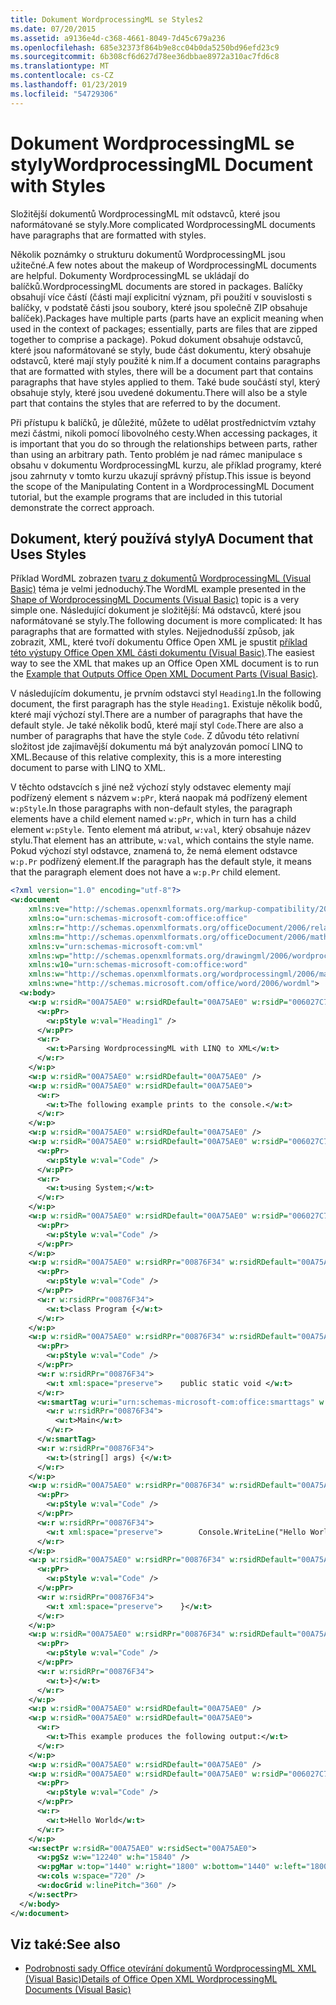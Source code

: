 ```yaml
---
title: Dokument WordprocessingML se Styles2
ms.date: 07/20/2015
ms.assetid: a9136e4d-c368-4661-8049-7d45c679a236
ms.openlocfilehash: 685e32373f864b9e8cc04b0da5250bd96efd23c9
ms.sourcegitcommit: 6b308cf6d627d78ee36dbbae8972a310ac7fd6c8
ms.translationtype: MT
ms.contentlocale: cs-CZ
ms.lasthandoff: 01/23/2019
ms.locfileid: "54729306"
---
```

# <a name="wordprocessingml-document-with-styles"></a><span data-ttu-id="d79fe-102">Dokument WordprocessingML se styly</span><span class="sxs-lookup"><span data-stu-id="d79fe-102">WordprocessingML Document with Styles</span></span>
<span data-ttu-id="d79fe-103">Složitější dokumentů WordprocessingML mít odstavců, které jsou naformátované se styly.</span><span class="sxs-lookup"><span data-stu-id="d79fe-103">More complicated WordprocessingML documents have paragraphs that are formatted with styles.</span></span>  
  
 <span data-ttu-id="d79fe-104">Několik poznámky o strukturu dokumentů WordprocessingML jsou užitečné.</span><span class="sxs-lookup"><span data-stu-id="d79fe-104">A few notes about the makeup of WordprocessingML documents are helpful.</span></span> <span data-ttu-id="d79fe-105">Dokumenty WordprocessingML se ukládají do balíčků.</span><span class="sxs-lookup"><span data-stu-id="d79fe-105">WordprocessingML documents are stored in packages.</span></span> <span data-ttu-id="d79fe-106">Balíčky obsahují více částí (části mají explicitní význam, při použití v souvislosti s balíčky, v podstatě části jsou soubory, které jsou společně ZIP obsahuje balíček).</span><span class="sxs-lookup"><span data-stu-id="d79fe-106">Packages have multiple parts (parts have an explicit meaning when used in the context of packages; essentially, parts are files that are zipped together to comprise a package).</span></span> <span data-ttu-id="d79fe-107">Pokud dokument obsahuje odstavců, které jsou naformátované se styly, bude část dokumentu, který obsahuje odstavců, které mají styly použité k nim.</span><span class="sxs-lookup"><span data-stu-id="d79fe-107">If a document contains paragraphs that are formatted with styles, there will be a document part that contains paragraphs that have styles applied to them.</span></span> <span data-ttu-id="d79fe-108">Také bude součástí styl, který obsahuje styly, které jsou uvedené dokumentu.</span><span class="sxs-lookup"><span data-stu-id="d79fe-108">There will also be a style part that contains the styles that are referred to by the document.</span></span>  
  
 <span data-ttu-id="d79fe-109">Při přístupu k balíčků, je důležité, můžete to udělat prostřednictvím vztahy mezi částmi, nikoli pomocí libovolného cesty.</span><span class="sxs-lookup"><span data-stu-id="d79fe-109">When accessing packages, it is important that you do so through the relationships between parts, rather than using an arbitrary path.</span></span> <span data-ttu-id="d79fe-110">Tento problém je nad rámec manipulace s obsahu v dokumentu WordprocessingML kurzu, ale příklad programy, které jsou zahrnuty v tomto kurzu ukazují správný přístup.</span><span class="sxs-lookup"><span data-stu-id="d79fe-110">This issue is beyond the scope of the Manipulating Content in a WordprocessingML Document tutorial, but the example programs that are included in this tutorial demonstrate the correct approach.</span></span>  
  
## <a name="a-document-that-uses-styles"></a><span data-ttu-id="d79fe-111">Dokument, který používá styly</span><span class="sxs-lookup"><span data-stu-id="d79fe-111">A Document that Uses Styles</span></span>  
 <span data-ttu-id="d79fe-112">Příklad WordML zobrazen [tvaru z dokumentů WordprocessingML (Visual Basic)](../../../../visual-basic/programming-guide/concepts/linq/shape-of-wordprocessingml-documents.md) téma je velmi jednoduchý.</span><span class="sxs-lookup"><span data-stu-id="d79fe-112">The WordML example presented in the [Shape of WordprocessingML Documents (Visual Basic)](../../../../visual-basic/programming-guide/concepts/linq/shape-of-wordprocessingml-documents.md) topic is a very simple one.</span></span> <span data-ttu-id="d79fe-113">Následující dokument je složitější: Má odstavců, které jsou naformátované se styly.</span><span class="sxs-lookup"><span data-stu-id="d79fe-113">The following document is more complicated: It has paragraphs that are formatted with styles.</span></span> <span data-ttu-id="d79fe-114">Nejjednodušší způsob, jak zobrazit, XML, které tvoří dokumentu Office Open XML je spustit [příklad této výstupy Office Open XML části dokumentu (Visual Basic)](../../../../visual-basic/programming-guide/concepts/linq/example-that-outputs-office-open-xml-document-parts.md).</span><span class="sxs-lookup"><span data-stu-id="d79fe-114">The easiest way to see the XML that makes up an Office Open XML document is to run the [Example that Outputs Office Open XML Document Parts (Visual Basic)](../../../../visual-basic/programming-guide/concepts/linq/example-that-outputs-office-open-xml-document-parts.md).</span></span>  
  
 <span data-ttu-id="d79fe-115">V následujícím dokumentu, je prvním odstavci styl `Heading1`.</span><span class="sxs-lookup"><span data-stu-id="d79fe-115">In the following document, the first paragraph has the style `Heading1`.</span></span> <span data-ttu-id="d79fe-116">Existuje několik bodů, které mají výchozí styl.</span><span class="sxs-lookup"><span data-stu-id="d79fe-116">There are a number of paragraphs that have the default style.</span></span> <span data-ttu-id="d79fe-117">Je také několik bodů, které mají styl `Code`.</span><span class="sxs-lookup"><span data-stu-id="d79fe-117">There are also a number of paragraphs that have the style `Code`.</span></span> <span data-ttu-id="d79fe-118">Z důvodu této relativní složitost jde zajímavější dokumentu má být analyzován pomocí LINQ to XML.</span><span class="sxs-lookup"><span data-stu-id="d79fe-118">Because of this relative complexity, this is a more interesting document to parse with LINQ to XML.</span></span>  
  
 <span data-ttu-id="d79fe-119">V těchto odstavcích s jiné než výchozí styly odstavec elementy mají podřízený element s názvem `w:pPr`, která naopak má podřízený element `w:pStyle`.</span><span class="sxs-lookup"><span data-stu-id="d79fe-119">In those paragraphs with non-default styles, the paragraph elements have a child element named `w:pPr`, which in turn has a child element `w:pStyle`.</span></span> <span data-ttu-id="d79fe-120">Tento element má atribut, `w:val`, který obsahuje název stylu.</span><span class="sxs-lookup"><span data-stu-id="d79fe-120">That element has an attribute, `w:val`, which contains the style name.</span></span> <span data-ttu-id="d79fe-121">Pokud výchozí styl odstavce, znamená to, že nemá element odstavce `w:p.Pr` podřízený element.</span><span class="sxs-lookup"><span data-stu-id="d79fe-121">If the paragraph has the default style, it means that the paragraph element does not have a `w:p.Pr` child element.</span></span>  
  
```xml  
<?xml version="1.0" encoding="utf-8"?>  
<w:document  
    xmlns:ve="http://schemas.openxmlformats.org/markup-compatibility/2006"  
    xmlns:o="urn:schemas-microsoft-com:office:office"  
    xmlns:r="http://schemas.openxmlformats.org/officeDocument/2006/relationships"  
    xmlns:m="http://schemas.openxmlformats.org/officeDocument/2006/math"  
    xmlns:v="urn:schemas-microsoft-com:vml"  
    xmlns:wp="http://schemas.openxmlformats.org/drawingml/2006/wordprocessingDrawing"  
    xmlns:w10="urn:schemas-microsoft-com:office:word"  
    xmlns:w="http://schemas.openxmlformats.org/wordprocessingml/2006/main"  
    xmlns:wne="http://schemas.microsoft.com/office/word/2006/wordml">  
  <w:body>  
    <w:p w:rsidR="00A75AE0" w:rsidRDefault="00A75AE0" w:rsidP="006027C7">  
      <w:pPr>  
        <w:pStyle w:val="Heading1" />  
      </w:pPr>  
      <w:r>  
        <w:t>Parsing WordprocessingML with LINQ to XML</w:t>  
      </w:r>  
    </w:p>  
    <w:p w:rsidR="00A75AE0" w:rsidRDefault="00A75AE0" />  
    <w:p w:rsidR="00A75AE0" w:rsidRDefault="00A75AE0">  
      <w:r>  
        <w:t>The following example prints to the console.</w:t>  
      </w:r>  
    </w:p>  
    <w:p w:rsidR="00A75AE0" w:rsidRDefault="00A75AE0" />  
    <w:p w:rsidR="00A75AE0" w:rsidRDefault="00A75AE0" w:rsidP="006027C7">  
      <w:pPr>  
        <w:pStyle w:val="Code" />  
      </w:pPr>  
      <w:r>  
        <w:t>using System;</w:t>  
      </w:r>  
    </w:p>  
    <w:p w:rsidR="00A75AE0" w:rsidRDefault="00A75AE0" w:rsidP="006027C7">  
      <w:pPr>  
        <w:pStyle w:val="Code" />  
      </w:pPr>  
    </w:p>  
    <w:p w:rsidR="00A75AE0" w:rsidRPr="00876F34" w:rsidRDefault="00A75AE0" w:rsidP="006027C7">  
      <w:pPr>  
        <w:pStyle w:val="Code" />  
      </w:pPr>  
      <w:r w:rsidRPr="00876F34">  
        <w:t>class Program {</w:t>  
      </w:r>  
    </w:p>  
    <w:p w:rsidR="00A75AE0" w:rsidRPr="00876F34" w:rsidRDefault="00A75AE0" w:rsidP="006027C7">  
      <w:pPr>  
        <w:pStyle w:val="Code" />  
      </w:pPr>  
      <w:r w:rsidRPr="00876F34">  
        <w:t xml:space="preserve">    public static void </w:t>  
      </w:r>  
      <w:smartTag w:uri="urn:schemas-microsoft-com:office:smarttags" w:element="place">  
        <w:r w:rsidRPr="00876F34">  
          <w:t>Main</w:t>  
        </w:r>  
      </w:smartTag>  
      <w:r w:rsidRPr="00876F34">  
        <w:t>(string[] args) {</w:t>  
      </w:r>  
    </w:p>  
    <w:p w:rsidR="00A75AE0" w:rsidRPr="00876F34" w:rsidRDefault="00A75AE0" w:rsidP="006027C7">  
      <w:pPr>  
        <w:pStyle w:val="Code" />  
      </w:pPr>  
      <w:r w:rsidRPr="00876F34">  
        <w:t xml:space="preserve">        Console.WriteLine("Hello World");</w:t>  
      </w:r>  
    </w:p>  
    <w:p w:rsidR="00A75AE0" w:rsidRPr="00876F34" w:rsidRDefault="00A75AE0" w:rsidP="006027C7">  
      <w:pPr>  
        <w:pStyle w:val="Code" />  
      </w:pPr>  
      <w:r w:rsidRPr="00876F34">  
        <w:t xml:space="preserve">    }</w:t>  
      </w:r>  
    </w:p>  
    <w:p w:rsidR="00A75AE0" w:rsidRPr="00876F34" w:rsidRDefault="00A75AE0" w:rsidP="006027C7">  
      <w:pPr>  
        <w:pStyle w:val="Code" />  
      </w:pPr>  
      <w:r w:rsidRPr="00876F34">  
        <w:t>}</w:t>  
      </w:r>  
    </w:p>  
    <w:p w:rsidR="00A75AE0" w:rsidRDefault="00A75AE0" />  
    <w:p w:rsidR="00A75AE0" w:rsidRDefault="00A75AE0">  
      <w:r>  
        <w:t>This example produces the following output:</w:t>  
      </w:r>  
    </w:p>  
    <w:p w:rsidR="00A75AE0" w:rsidRDefault="00A75AE0" />  
    <w:p w:rsidR="00A75AE0" w:rsidRDefault="00A75AE0" w:rsidP="006027C7">  
      <w:pPr>  
        <w:pStyle w:val="Code" />  
      </w:pPr>  
      <w:r>  
        <w:t>Hello World</w:t>  
      </w:r>  
    </w:p>  
    <w:sectPr w:rsidR="00A75AE0" w:rsidSect="00A75AE0">  
      <w:pgSz w:w="12240" w:h="15840" />  
      <w:pgMar w:top="1440" w:right="1800" w:bottom="1440" w:left="1800" w:header="720" w:footer="720" w:gutter="0" />  
      <w:cols w:space="720" />  
      <w:docGrid w:linePitch="360" />  
    </w:sectPr>  
  </w:body>  
</w:document>  
```  
  
## <a name="see-also"></a><span data-ttu-id="d79fe-122">Viz také:</span><span class="sxs-lookup"><span data-stu-id="d79fe-122">See also</span></span>
- [<span data-ttu-id="d79fe-123">Podrobnosti sady Office otevírání dokumentů WordprocessingML XML (Visual Basic)</span><span class="sxs-lookup"><span data-stu-id="d79fe-123">Details of Office Open XML WordprocessingML Documents (Visual Basic)</span></span>](../../../../visual-basic/programming-guide/concepts/linq/details-of-office-open-xml-wordprocessingml-documents.md)
